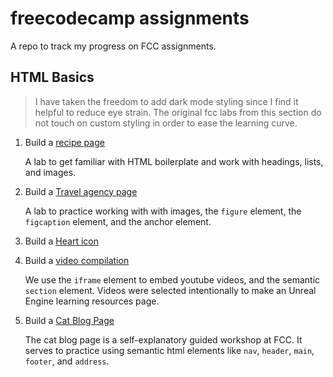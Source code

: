 # freecodecamp assignments

A repo to track my progress on FCC assignments.

## HTML Basics

> I have taken the freedom to add dark mode styling since I find it helpful to reduce eye strain.
> The original fcc labs from this section do not touch on custom styling in order to ease the learning curve.

1. Build a [recipe page](basic-html/recipe.html)

   A lab to get familiar with HTML boilerplate and work with headings, lists, and images.

2. Build a [Travel agency page](basic-html/travel-agency.html)

   A lab to practice working with with images, the `figure` element, the `figcaption` element, and the anchor element.

3. Build a [Heart icon](basic-html/heart-icon.html)

4. Build a [video compilation](basic-html/video-compilation.html)

   We use the `iframe` element to embed youtube videos, and the semantic `section` element.
   Videos were selected intentionally to make an Unreal Engine learning resources page.

5. Build a [Cat Blog Page](basic-html/cat-blog.html)

   The cat blog page is a self-explanatory guided workshop at FCC. It serves to practice using semantic html elements like `nav`, `header`, `main`, `footer`, and `address`.
